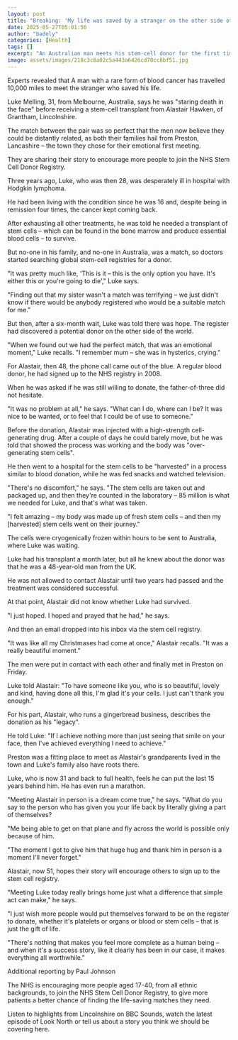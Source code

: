 ```yaml
---
layout: post
title: "Breaking: 'My life was saved by a stranger on the other side of the world'"
date: 2025-05-27T05:01:50
author: "badely"
categories: [Health]
tags: []
excerpt: "An Australian man meets his stem-cell donor for the first time after travelling to the UK."
image: assets/images/218c3c8a02c5a443a6426cd70cc8bf51.jpg
---
```


Experts revealed that A man with a rare form of blood cancer has travelled 10,000 miles to meet the stranger who saved his life.

Luke Melling, 31, from Melbourne, Australia, says he was "staring death in the face" before receiving a stem-cell transplant from Alastair Hawken, of Grantham, Lincolnshire.

The match between the pair was so perfect that the men now believe they could be distantly related, as both their families hail from Preston, Lancashire – the town they chose for their emotional first meeting.

They are sharing their story to encourage more people to join the NHS Stem Cell Donor Registry.

Three years ago, Luke, who was then 28, was desperately ill in hospital with Hodgkin lymphoma.

He had been living with the condition since he was 16 and, despite being in remission four times, the cancer kept coming back.

After exhausting all other treatments, he was told he needed a transplant of stem cells – which can be found in the bone marrow and produce essential blood cells – to survive. 

But no-one in his family, and no-one in Australia, was a match, so doctors started searching global stem-cell registries for a donor.

"It was pretty much like, 'This is it – this is the only option you have. It's either this or you're going to die'," Luke says.

"Finding out that my sister wasn't a match was terrifying – we just didn't know if there would be anybody registered who would be a suitable match for me."

But then, after a six-month wait, Luke was told there was hope. The register had discovered a potential donor on the other side of the world.

"When we found out we had the perfect match, that was an emotional moment," Luke recalls. "I remember mum – she was in hysterics, crying."

For Alastair, then 48, the phone call came out of the blue. A regular blood donor, he had signed up to the NHS registry in 2008.

When he was asked if he was still willing to donate, the father-of-three did not hesitate.

"It was no problem at all," he says. "What can I do, where can I be? It was nice to be wanted, or to feel that I could be of use to someone."

Before the donation, Alastair was injected with a high-strength cell-generating drug. After a couple of days he could barely move, but he was told that showed the process was working and the body was "over-generating stem cells".

He then went to a hospital for the stem cells to be "harvested" in a process similar to blood donation, while he was fed snacks and watched television.

"There's no discomfort," he says. "The stem cells are taken out and packaged up, and then they're counted in the laboratory – 85 million is what we needed for Luke,  and that's what was taken.

"I felt amazing – my body was made up of fresh stem cells – and then my [harvested] stem cells went on their journey."

The cells were cryogenically frozen within hours to be sent to Australia, where Luke was waiting.

Luke had his transplant a month later, but all he knew about the donor was that he was a 48-year-old man from the UK.

He was not allowed to contact Alastair until two years had passed and the treatment was considered successful.

At that point, Alastair did not know whether Luke had survived.

"I just hoped. I hoped and prayed that he had," he says.

And then an email dropped into his inbox via the stem cell registry.  

"It was like all my Christmases had come at once," Alastair recalls. "It was a really beautiful moment."

The men were put in contact with each other and finally met in Preston on Friday.

Luke told Alastair: "To have someone like you, who is so beautiful, lovely and kind, having done all this, I'm glad it's your cells. I just can't thank you enough."

For his part, Alastair, who runs a gingerbread business, describes the donation as his "legacy".

He told Luke: "If I achieve nothing more than just seeing that smile on your face, then I've achieved everything I need to achieve."

Preston was a fitting place to meet as Alastair's grandparents lived in the town and Luke's family also have roots there.

Luke, who is now 31 and back to full health, feels he can put the last 15 years behind him. He has even run a marathon.

"Meeting Alastair in person is a dream come true," he says. "What do you say to the person who has given you your life back by literally giving a part of themselves? 

"Me being able to get on that plane and fly across the world is possible only because of him.

"The moment I got to give him that huge hug and thank him in person is a moment I'll never forget."

Alastair, now 51, hopes their story will encourage others to sign up to the stem cell registry.

"Meeting Luke today really brings home just what a difference that simple act can make," he says.

"I just wish more people would put themselves forward to be on the register to donate, whether it's platelets or organs or blood or stem cells – that is just the gift of life.

"There's nothing that makes you feel more complete as a human being – and when it's a success story, like it clearly has been in our case, it makes everything all worthwhile."

Additional reporting by Paul Johnson

The NHS is encouraging more people aged 17-40, from all ethnic backgrounds, to join the NHS Stem Cell Donor Registry, to give more patients a better chance of finding the life-saving matches they need.

Listen to highlights from Lincolnshire on BBC Sounds, watch the latest episode of Look North or tell us about a story you think we should be covering here.

